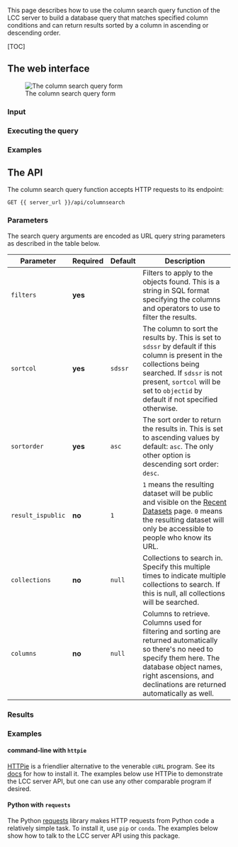 This page describes how to use the column search query function of the LCC
server to build a database query that matches specified column conditions and
can return results sorted by a column in ascending or descending order.

[TOC]

## The web interface

<figure class="figure">
  <img src="/server-static/lcc-server-search-columnsearch.png"
       class="figure-img img-fluid"
       alt="The column search query form">
  <figcaption class="figure-caption text-center">
    The column search query form
  </figcaption>
</figure>


### Input

### Executing the query



### Examples


## The API

The column search query function accepts HTTP requests to its endpoint:

```
GET {{ server_url }}/api/columnsearch
```


### Parameters

The search query arguments are encoded as URL query string parameters as
described in the table below.

Parameter          | Required | Default | Description
------------------ | -------- | ------- | -----------
`filters`          | **yes**  |         | Filters to apply to the objects found. This is a string in SQL format specifying the columns and operators to use to filter the results.
`sortcol`          | **yes**  | `sdssr` | The column to sort the results by. This is set to `sdssr` by default if this column is present in the collections being searched. If `sdssr` is not present, `sortcol` will be set to `objectid` by default if not specified otherwise.
`sortorder`        | **yes**  | `asc`   | The sort order to return the results in. This is set to ascending values by default: `asc`. The only other option is descending sort order: `desc`.
`result_ispublic`  | **no**   | `1`     | `1` means the resulting dataset will be public and visible on the [Recent Datasets](/datasets) page. `0` means the resulting dataset will only be accessible to people who know its URL.
`collections`      | **no**   | `null`  | Collections to search in. Specify this multiple times to indicate multiple collections to search. If this is null, all collections will be searched.
`columns`          | **no**   | `null`  | Columns to retrieve. Columns used for filtering and sorting are returned automatically so there's no need to specify them here. The database object names, right ascensions, and declinations are returned automatically as well.


### Results


### Examples

#### command-line with `httpie`

[HTTPie](https://httpie.org) is a friendlier alternative to the venerable `cURL`
program. See its [docs](https://httpie.org/doc#installation) for how to install
it. The examples below use HTTPie to demonstrate the LCC server API, but one can
use any other comparable program if desired.


#### Python with `requests`

The Python [requests](http://docs.python-requests.org/en/master/) library makes
HTTP requests from Python code a relatively simple task. To install it, use
`pip` or `conda`. The examples below show how to talk to the LCC server API
using this package.
